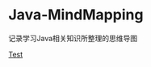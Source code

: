 # Java-MindMapping
记录学习Java相关知识所整理的思维导图



[Test](<https://github.com/Xer97/Java-MindMapping/blob/master/docs/Java%E8%99%9A%E6%8B%9F%E6%9C%BA(JVM).md>)

